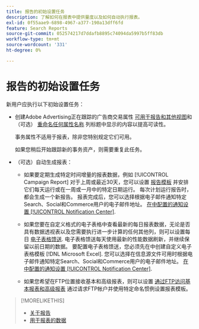 ```yaml
---
title: 报告的初始设置任务
description: 了解如何在报表中提供量度以及如何自动执行报表。
exl-id: 0f55aae9-6898-4967-a377-190a13dff6fd
feature: Search Reports
source-git-commit: 052574217d7ddafb8895c74094da5997b5ff83db
workflow-type: tm+mt
source-wordcount: '331'
ht-degree: 0%

---
```


# 报告的初始设置任务

新用户应执行以下初始设置任务：

* 创建Adobe Advertising正在跟踪的广告商交易属性 [可用于报告和其他视图](/help/search-social-commerce/admin/transaction-properties/transaction-property-edit-available.md)和（可选） [重命名任何属性名称](/help/search-social-commerce/admin/transaction-properties/transaction-property-edit-display-name.md) 列标题中显示的内容以提高可读性。

  事务属性不适用于报表，除非您特别规定它们可用。

  如果您稍后开始跟踪新的事务资产，则需要重复此任务。

* （可选）自动生成报表：

   * 如果要定期生成特定时间增量的报表数据，例如 [!UICONTROL Campaign Report] 对于上周或最近30天，您可以设置 [报告模板](/help/search-social-commerce/reports/automation/templates/template-about.md) 并安排它们每天运行或在一周或一月中的特定日期运行。 每次计划运行报告时，都会生成一个新报告。 报表完成后，您可以选择根据电子邮件通知特定Search、Social和Commerce用户的电子邮件地址。 [在中配置的通知设置 [!UICONTROL Notification Center]](/help/search-social-commerce/notifications/notification-about.md).

   * 如果您要在自定义格式的电子表格中查看最新的每日报表数据，无论是否具有数据透视表以及您需要执行进一步计算的任何其他列，则可以设置每日 [电子表格馈送](/help/search-social-commerce/reports/automation/spreadsheet-feeds/spreadsheet-feed-about.md). 电子表格馈送每天使用最新的性能数据刷新，并继续保留以前日期的数据。 要配置电子表格馈送，您必须先在中创建自定义电子表格模板 [!DNL Microsoft Excel]. 您可以选择在信息源文件可用时根据电子邮件通知特定Search、Social和Commerce用户的电子邮件地址。 [在中配置的通知设置 [!UICONTROL Notification Center]](/help/search-social-commerce/notifications/notification-about.md).

   * 如果您希望在FTP位置接收基本和高级报表，则可以设置 [通过FTP访问基本报表和高级报表](/help/search-social-commerce/reports/automation/ftp-reports.md) 通过请求FTP帐户并使用特定命名惯例设置报表模板。

>[!MORELIKETHIS]
>
>* [关于报告](report-about.md)
>* [用于报表的数据](data-used-for-reports.md)
